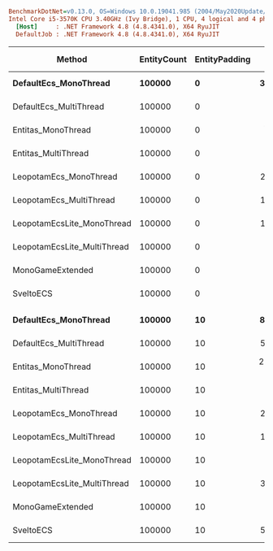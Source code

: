 ``` ini

BenchmarkDotNet=v0.13.0, OS=Windows 10.0.19041.985 (2004/May2020Update/20H1)
Intel Core i5-3570K CPU 3.40GHz (Ivy Bridge), 1 CPU, 4 logical and 4 physical cores
  [Host]     : .NET Framework 4.8 (4.8.4341.0), X64 RyuJIT
  DefaultJob : .NET Framework 4.8 (4.8.4341.0), X64 RyuJIT


```
|                      Method | EntityCount | EntityPadding |         Mean |      Error |       StdDev | Ratio | RatioSD | Gen 0 | Gen 1 | Gen 2 | Allocated |
|---------------------------- |------------ |-------------- |-------------:|-----------:|-------------:|------:|--------:|------:|------:|------:|----------:|
|       **DefaultEcs_MonoThread** |      **100000** |             **0** |    **302.91 μs** |   **0.031 μs** |     **0.026 μs** |  **1.00** |    **0.00** |     **-** |     **-** |     **-** |         **-** |
|      DefaultEcs_MultiThread |      100000 |             0 |     80.18 μs |   0.285 μs |     0.253 μs |  0.26 |    0.00 |     - |     - |     - |         - |
|          Entitas_MonoThread |      100000 |             0 |  4,150.86 μs |  14.779 μs |    13.824 μs | 13.70 |    0.05 |     - |     - |     - |     128 B |
|         Entitas_MultiThread |      100000 |             0 |  2,859.25 μs |  22.948 μs |    21.466 μs |  9.44 |    0.07 |     - |     - |     - |     480 B |
|      LeopotamEcs_MonoThread |      100000 |             0 |    235.29 μs |   0.015 μs |     0.012 μs |  0.78 |    0.00 |     - |     - |     - |         - |
|     LeopotamEcs_MultiThread |      100000 |             0 |    110.69 μs |   0.248 μs |     0.193 μs |  0.37 |    0.00 |     - |     - |     - |         - |
|  LeopotamEcsLite_MonoThread |      100000 |             0 |    187.98 μs |   0.013 μs |     0.012 μs |  0.62 |    0.00 |     - |     - |     - |         - |
| LeopotamEcsLite_MultiThread |      100000 |             0 |     63.55 μs |   0.036 μs |     0.030 μs |  0.21 |    0.00 |     - |     - |     - |     105 B |
|            MonoGameExtended |      100000 |             0 |  1,093.23 μs |   0.655 μs |     0.581 μs |  3.61 |    0.00 |     - |     - |     - |     176 B |
|                   SveltoECS |      100000 |             0 |     88.89 μs |   0.004 μs |     0.004 μs |  0.29 |    0.00 |     - |     - |     - |         - |
|                             |             |               |              |            |              |       |         |       |       |       |           |
|       **DefaultEcs_MonoThread** |      **100000** |            **10** |    **845.56 μs** |   **1.598 μs** |     **1.495 μs** |  **1.00** |    **0.00** |     **-** |     **-** |     **-** |         **-** |
|      DefaultEcs_MultiThread |      100000 |            10 |    539.44 μs |   2.405 μs |     3.211 μs |  0.64 |    0.00 |     - |     - |     - |         - |
|          Entitas_MonoThread |      100000 |            10 | 21,959.14 μs | 680.831 μs | 2,007.445 μs | 25.69 |    1.94 |     - |     - |     - |         - |
|         Entitas_MultiThread |      100000 |            10 |  9,173.08 μs | 181.608 μs |   468.788 μs | 10.93 |    0.68 |     - |     - |     - |     512 B |
|      LeopotamEcs_MonoThread |      100000 |            10 |    269.31 μs |   0.775 μs |     0.725 μs |  0.32 |    0.00 |     - |     - |     - |         - |
|     LeopotamEcs_MultiThread |      100000 |            10 |    118.94 μs |   0.114 μs |     0.101 μs |  0.14 |    0.00 |     - |     - |     - |         - |
|  LeopotamEcsLite_MonoThread |      100000 |            10 |  1,110.05 μs |   2.853 μs |     2.529 μs |  1.31 |    0.00 |     - |     - |     - |         - |
| LeopotamEcsLite_MultiThread |      100000 |            10 |    361.47 μs |   0.442 μs |     0.345 μs |  0.43 |    0.00 |     - |     - |     - |     108 B |
|            MonoGameExtended |      100000 |            10 |  3,439.19 μs |   9.077 μs |     8.491 μs |  4.07 |    0.01 |     - |     - |     - |     192 B |
|                   SveltoECS |      100000 |            10 |    524.54 μs |   0.179 μs |     0.158 μs |  0.62 |    0.00 |     - |     - |     - |         - |
